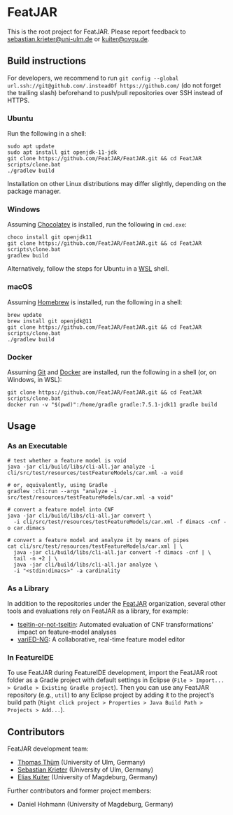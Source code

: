 # FeatJAR

This is the root project for FeatJAR.
Please report feedback to sebastian.krieter@uni-ulm.de or kuiter@ovgu.de.

## Build instructions

For developers, we recommend to run `git config --global url.ssh://git@github.com/.insteadOf https://github.com/` (do not forget the trailing slash) beforehand to push/pull repositories over SSH instead of HTTPS. 

### Ubuntu

Run the following in a shell:

```
sudo apt update
sudo apt install git openjdk-11-jdk
git clone https://github.com/FeatJAR/FeatJAR.git && cd FeatJAR
scripts/clone.bat
./gradlew build
```

Installation on other Linux distributions may differ slightly, depending on the package manager.

### Windows

Assuming [Chocolatey](https://chocolatey.org/install) is installed, run the following in `cmd.exe`: 

```
choco install git openjdk11
git clone https://github.com/FeatJAR/FeatJAR.git && cd FeatJAR
scripts\clone.bat
gradlew build
```

Alternatively, follow the steps for Ubuntu in a [WSL](https://docs.microsoft.com/en-us/windows/wsl/install) shell.
    
### macOS

Assuming [Homebrew](https://brew.sh/) is installed, run the following in a shell:

```
brew update
brew install git openjdk@11
git clone https://github.com/FeatJAR/FeatJAR.git && cd FeatJAR
scripts/clone.bat
./gradlew build
```

### Docker

Assuming [Git](https://git-scm.com/) and [Docker](https://docs.docker.com/get-docker/) are installed, run the following in a shell (or, on Windows, in WSL):

```
git clone https://github.com/FeatJAR/FeatJAR.git && cd FeatJAR
scripts/clone.bat
docker run -v "$(pwd)":/home/gradle gradle:7.5.1-jdk11 gradle build
```

## Usage

### As an Executable

```
# test whether a feature model is void
java -jar cli/build/libs/cli-all.jar analyze -i cli/src/test/resources/testFeatureModels/car.xml -a void
  
# or, equivalently, using Gradle
gradlew :cli:run --args "analyze -i src/test/resources/testFeatureModels/car.xml -a void"

# convert a feature model into CNF
java -jar cli/build/libs/cli-all.jar convert \
  -i cli/src/test/resources/testFeatureModels/car.xml -f dimacs -cnf -o car.dimacs

# convert a feature model and analyze it by means of pipes
cat cli/src/test/resources/testFeatureModels/car.xml | \
  java -jar cli/build/libs/cli-all.jar convert -f dimacs -cnf | \
  tail -n +2 | \
  java -jar cli/build/libs/cli-all.jar analyze \
  -i "<stdin:dimacs>" -a cardinality
```

### As a Library

In addition to the repositories under the [FeatJAR](https://github.com/FeatJAR) organization, several other tools and evaluations rely on FeatJAR as a library, for example:

* [tseitin-or-not-tseitin](https://github.com/ekuiter/tseitin-or-not-tseitin): Automated evaluation of CNF transformations' impact on feature-model analyses
* [variED-NG](https://github.com/ekuiter/variED-NG): A collaborative, real-time feature model editor

### In FeatureIDE

To use FeatJAR during FeatureIDE development, import the FeatJAR root folder as a Gradle project with default settings in Eclipse (`File > Import... > Gradle > Existing Gradle project`).
Then you can use any FeatJAR repository (e.g., `util`) to any Eclipse project by adding it to the project's build path (`Right click project > Properties > Java Build Path > Projects > Add...`).

## Contributors

FeatJAR development team:

* [Thomas Thüm](https://www.uni-ulm.de/in/sp/team/thuem/) (University of Ulm, Germany)
* [Sebastian Krieter](https://www.uni-ulm.de/in/sp/team/sebastian-krieter/) (University of Ulm, Germany)
* [Elias Kuiter](https://www.dbse.ovgu.de/Mitarbeiter/Elias+Kuiter.html) (University of Magdeburg, Germany)

Further contributors and former project members:

* Daniel Hohmann (University of Magdeburg, Germany)
